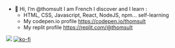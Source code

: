- 👋 Hi, I’m @thomsult
I am French I discover and I learn :
  - HTML, CSS, Javascript, React, NodeJS, npm... self-learning
  - My codepen.io profile https://codepen.io/thomsult
  - My replit profile https://replit.com/@thomsult
  
![](https://komarev.com/ghpvc/?username=your-github-thomsult)
[![ko-fi](https://ko-fi.com/img/githubbutton_sm.svg)](https://ko-fi.com/X8X56ZK5A)
<!---
thomsult/thomsult is a ✨ special ✨ repository because its `README.md` (this file) appears on your GitHub profile.
You can click the Preview link to take a look at your changes.
--->
